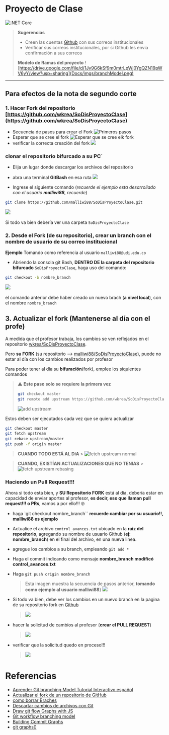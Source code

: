 # Proyecto de Clase
![.NET Core](https://github.com/wkrea/SoDisProyectoClase/workflows/.NET%20Core/badge.svg)

> **Sugerencias**
> * Creen las cuentas [Github](https://github.com/) con sus correos institucionales
> * Verificar sus correos institucionales, por si Github les envia confirmación a sus correos
> 
> **Modelo de Ramas del proyecto**
> ![https://drive.google.com/file/d/1Jv9G6kSf9m0mtrLpWj0YgQZN19pWV6yY/view?usp=sharing](Docs/imgs/branchModel.png)


---
## Para efectos de la nota de segundo corte

### 1. **Hacer Fork** del repositorio [https://github.com/wkrea/SoDisProyectoClase](https://github.com/wkrea/SoDisProyectoClase)
* Secuencia de pasos para crear el Fork
![Primeros pasos](./Docs/imgs/1.png)
* Esperar que se cree el fork
![Esperar que se cree elk fork](./Docs/imgs/2.png)
* verificar la correcta creación del fork
![](./Docs/imgs/3.png)

### clonar el repositorio bifurcado a su PC`

* Elija un lugar donde descargar los archivos del repositorio
* abra una terminal **GitBash** en esa ruta
![](./Docs/imgs/4.png)

* Ingrese el siguiente comando (*recuerde el ejemplo esta desarrollado con el usuario **malliwi88**, recuerde*)
```bash
git clone https://github.com/malliwi88/SoDisProyectoClase.git
```
![](./Docs/imgs/5.png)


Si todo va bien debería ver una carpeta `SoDisProyectoClase`

### 2. Desde el Fork **(de su repositorio)**, crear un branch **con el nombre de usuario de su correo institucional**

**Ejemplo**
Tomando como referencia al usuario `malliwi88@udi.edu.co`

* Abriendo la consola git Bash, **DENTRO DE la carpeta del repositorio bifurcado**
`SoDisProyectoClase`, haga uso del comando:
```bash
git checkout -b nombre_branch
```
![](./Docs/imgs/6.png)

el comando anterior debe haber creado un nuevo brach (**a nivel local**), con el nombre `nombre_branch`

## 3. Actualizar el fork (Mantenerse al día con el profe)

A medida que el profesor trabaja, los cambios se ven reflejados en el repositorio [wkrea/SoDisProyectoClase](https://github.com/wkrea/SoDisProyectoClase).

Pero **su FORK** (su repositorio --> [malliwi88/SoDisProyectoClase]()), puede no estar al día con los cambios realizados por profesor

Para poder tener al día su **bifuración**(fork), emplee los siquientes comandos

> ⚠ **Este paso solo se requiere la primera vez**
> ```bash
> git checkout master
> git remote add upstream https://github.com/wkrea/SoDisProyectoClase.git
> ```
> ![add upstream](./Docs/imgs/7.png)

Estos deben ser ejecutados cada vez que se quiera actualizar
```bash
git checkout master
git fetch upstream
git rebase upstream/master
git push -f origin master
```
> **CUANDO TODO ESTÁ AL DíA**
    > ![fetch upstream normal](./Docs/imgs/8.png)

> **CUANDO, EXISTÍAN ACTUALIZACIONES QUE NO TENIAS**
    > ![fetch upstream rebasing](./Docs/imgs/8.1.png)


### Haciendo un Pull Request!!!

Ahora si todo esta bien, y **SU Repositorio FORK** está al día, debería estar en capacidad de enviar aportes al profesor, **es decir, eso que llaman pull request!!! o PRs**, vamos a por ello!!! 🤓
* haga `git checkout nombre_branch`` **recuerde cambiar por su usuario!!, malliwi88 es ejemplo**
* Actualice el archivo `control_avances.txt` ubicado en la **raiz del repositorio**, agregando su nombre de usuario Github (**ej: nombre_branch**) en el final del archivo, en una nueva linea.
* agregue los cambios a su branch, empleando `git add *`
* Haga el commit indicando como mensaje **nombre_branch modificó control_avances.txt**
* Haga `git push origin nombre_branch`
  > Esta imagen muestra la secuencia de pasos anterior, **tomando como ejemplo al usuario malliwi88**}
  > ![](./Docs/imgs/9.png) 


* Si todo va bien, debe ver los cambios en un nuevo branch en la pagina de su repositorio fork en [Github](https://github.com/)
    > ![](./Docs/imgs/10.png) 

* hacer la solicitud de cambios al profesor (**crear el PULL REQUEST**)
  > ![](./Docs/imgs/11.png)

* verificar que la solicitud quedo en proceso!!!
  > ![](Docs/imgs/12.png)




# Referencias
* [Aprender Git branching Model Tutorial Interactivo español](https://learngitbranching.js.org/?locale=es_ES)
* [Actualizar el fork de un repositorio de GitHub](https://styde.net/actualizar-el-fork-de-un-repositorio-de-github/)
* [como borrar Braches](https://github.com/Kunena/Kunena-Forum/wiki/Create-a-new-branch-with-git-and-manage-branches)
* [Descartar cambios de archivos con Git](https://desarrolloweb.com/articulos/descartar-cambios-archivos-git.html)
* [Draw git flow Graphs with JS](https://www.nicoespeon.com/talk-drawing-git-graphs/#27)
* [Git workflow branching model](https://www.endoflineblog.com/oneflow-a-git-branching-model-and-workflow)
* [Building Commit Graphs](https://www.codebasehq.com/blog/building-commit-graphs)
* [git graphs0](https://livablesoftware.com/tools-to-visualize-the-history-of-a-git-repository/)
